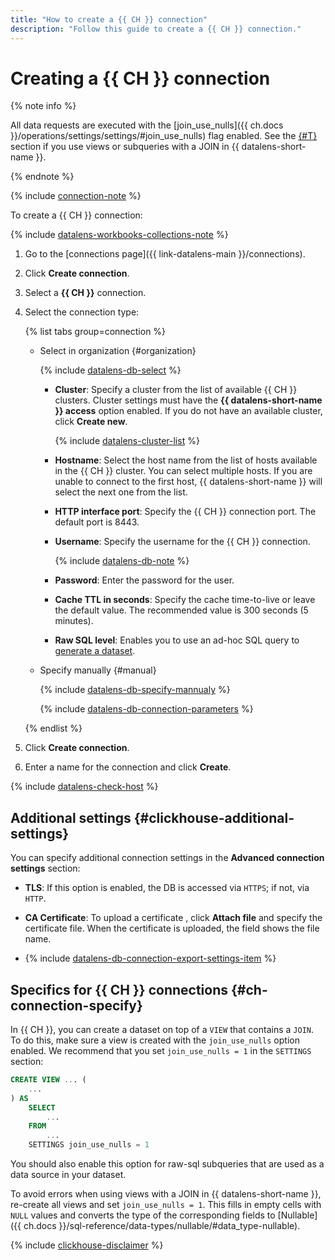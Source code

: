```yaml
---
title: "How to create a {{ CH }} connection"
description: "Follow this guide to create a {{ CH }} connection."
---
```


# Creating a {{ CH }} connection

{% note info %}

All data requests are executed with the [join_use_nulls]({{ ch.docs }}/operations/settings/settings/#join_use_nulls) flag enabled. See the [{#T}](#ch-connection-specify) section if you use views or subqueries with a JOIN in {{ datalens-short-name }}.

{% endnote %}


{% include [connection-note](../../../_includes/datalens/datalens-connection-note-ip.md) %}

To create a {{ CH }} connection:


{% include [datalens-workbooks-collections-note](../../../_includes/datalens/operations/datalens-workbooks-collections-note.md) %}



1. Go to the [connections page]({{ link-datalens-main }}/connections).


1. Click **Create connection**.
1. Select a **{{ CH }}** connection.


1. Select the connection type:

   {% list tabs group=connection %}

   - Select in organization {#organization}

      {% include [datalens-db-select](../../../_includes/datalens/datalens-db-select.md) %}

      * **Cluster**: Specify a cluster from the list of available {{ CH }} clusters. Cluster settings must have the **{{ datalens-short-name }} access** option enabled. If you do not have an available cluster, click **Create new**.

         {% include [datalens-cluster-list](../../../_includes/datalens/datalens-cluster-list.md) %}

      * **Hostname**: Select the host name from the list of hosts available in the {{ CH }} cluster. You can select multiple hosts. If you are unable to connect to the first host, {{ datalens-short-name }} will select the next one from the list.
      * **HTTP interface port**: Specify the {{ CH }} connection port. The default port is 8443.
      * **Username**: Specify the username for the {{ CH }} connection.

         {% include [datalens-db-note](../../../_includes/datalens/datalens-db-note.md) %}

      * **Password**: Enter the password for the user.
      * **Cache TTL in seconds**: Specify the cache time-to-live or leave the default value. The recommended value is 300 seconds (5 minutes).
      * **Raw SQL level**: Enables you to use an ad-hoc SQL query to [generate a dataset](../../concepts/dataset/settings.md#sql-request-in-datatset).

   - Specify manually {#manual}

      {% include [datalens-db-specify-mannualy](../../../_includes/datalens/datalens-db-specify-mannualy.md) %}

      {% include [datalens-db-connection-parameters](../../../_includes/datalens/datalens-db-connection-parameters.md) %}

   {% endlist %}


1. Click **Create connection**.
1. Enter a name for the connection and click **Create**.

{% include [datalens-check-host](../../../_includes/datalens/operations/datalens-check-host.md) %}



## Additional settings {#clickhouse-additional-settings}

You can specify additional connection settings in the **Advanced connection settings** section:

* **TLS**: If this option is enabled, the DB is accessed via `HTTPS`; if not, via `HTTP`.

* **CA Certificate**: To upload a certificate , click **Attach file** and specify the certificate file. When the certificate is uploaded, the field shows the file name.

* {% include [datalens-db-connection-export-settings-item](../../../_includes/datalens/operations/datalens-db-connection-export-settings-item.md) %}

## Specifics for {{ CH }} connections {#ch-connection-specify}

In {{ CH }}, you can create a dataset on top of a `VIEW` that contains a `JOIN`. To do this, make sure a view is created with the `join_use_nulls` option enabled. We recommend that you set `join_use_nulls = 1` in the `SETTINGS` section:

```sql
CREATE VIEW ... (
    ...
) AS
    SELECT
        ...
    FROM
        ...
    SETTINGS join_use_nulls = 1
```

You should also enable this option for raw-sql subqueries that are used as a data source in your dataset.

To avoid errors when using views with a JOIN in {{ datalens-short-name }}, re-create all views and set `join_use_nulls = 1`. This fills in empty cells with `NULL` values and converts the type of the corresponding fields to [Nullable]({{ ch.docs }}/sql-reference/data-types/nullable/#data_type-nullable).

{% include [clickhouse-disclaimer](../../../_includes/clickhouse-disclaimer.md) %}
